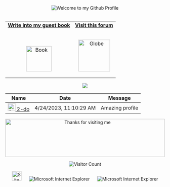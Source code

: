 <!-- "Hero" Header -->
<div align="center">
  <img src="/images/welcome.png?raw=true" style="max-width: 100%;" alt="Welcome to my Github Profile" />
  <br />
  <br />

</div>

<!-- Social -->
<table width="100%" align="center">
<tr>
<td align="center">
<a href="https://github.com/rar-sama/rar-sama/issues/1#issuecomment-new">
<strong>Write into my guest book </strong>
<br />
<br />
<br />

<p>

<img alt="Book" height="80" src="images/book.gif">
</a>
</p>

</td>

<td align="center">
<a href="https://dangeru.us/all">
<strong>Visit this forum</strong>
<br />
<br />

<p>
<img height="100" alt="Globe" src="images/globe.gif"> 
</a>
</p>

</td>
</tr>
</table>

<div align="center">
<a href="https://github.com/rar-sama/rar-sama/issues/1#issuecomment-new"><img src="images/guestbook.svg"></a> 
</div>

<!-- Guestbook -->
| Name | Date | Message |
|---|---|---|
| <a href="https://github.com/2-do"><img width="24" src="https://avatars.githubusercontent.com/u/49293638?s=24&u=2e2d734251a8458570c7f440646a4f4af03745ca&v=4" alt="2-do" /> 2-do</a> |4/24/2023, 11:10:29 AM|Amazing profile|
<!-- /Guestbook -->

<!-- Footer -->

<div align="center">

<img height="120" alt="Thanks for visiting me" width="100%" src="/images/marquee.svg" />
<br />

![Visitor Count](https://profile-counter.glitch.me/rar-sama/count.svg)

<img src="/images/notepad.gif" alt="Site created with Notepad" height="30" />
<!-- "margin-right: whatever;" -->
<span>&nbsp;&nbsp;&nbsp;&nbsp;</span>  
<img src="/images/ie_logo.gif" alt="Microsoft Internet Explorer" />
<span>&nbsp;&nbsp;&nbsp;&nbsp;</span>  
<img src="/images/noframes.gif" alt="Microsoft Internet Explorer" />

</div>
